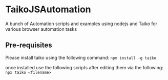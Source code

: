 # TaikoJSAutomation
A bunch of Automation scripts and examples using nodejs and Taiko for various browser automation tasks

## Pre-requisites
Please install taiko using the following command:
```npm install -g taiko```

once installed use the following scripts after editing them via the following:
```npx taiko <filename>```
